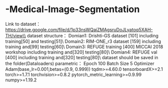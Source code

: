 # -Medical-Image-Segmentation
Link to dataset：https://drive.google.com/file/d/1p33nsWQaiZMAgsruDoJLyatoq5XAH-TH/view\\
dataset structure：
Domian1: Drishti-GS dataset [101] including training[50] and testing[51]\\
Domain2: RIM-ONE_r3 dataset [159] including training and[99] testing[60]\\
Domain3: REFUGE training [400] MICCAI 2018 workshop including training and[320] testing[80]\\
Domian4: REFUGE val [400] including training and[320] testing[80]\\
dataset should be saved in the folder(Dataloaders)
parametric：
Epoch 100
Batch Size 5
Optimizer Adam(base_lr=0.001,betas=(0.9, 0.999))
tqdm>=4.60.0
tensorboardX>=2.1
torch>=1.7.1
torchvision>=0.8.2
pytorch_metric_learning>=0.9.99
numpy>=1.19.2
